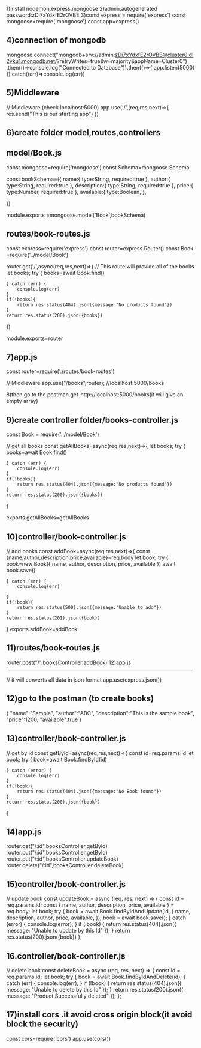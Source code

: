 1)install nodemon,express,mongoose
2)admin,autogenerated password:zDi7xYdxfE2rOVBE
3)const express = require('express')
const mongoose=require('mongoose')
const app=express()

## 4)connection of mongodb

mongoose.connect("mongodb+srv://admin:zDi7xYdxfE2rOVBE@cluster0.dl2vku1.mongodb.net/?retryWrites=true&w=majority&appName=Cluster0")
.then(()=>console.log("Connected to Database")).then(()=>{
app.listen(5000)
}).catch((err)=>console.log(err))

## 5)Middleware

// Middleware (check localhost:5000)
app.use('/',(req,res,next)=>{
res.send("This is our starting app")
})

## 6)create folder model,routes,controllers

## model/Book.js

const mongoose=require('mongoose')
const Schema=mongoose.Schema

const bookSchema=({
name:{
type:String,
required:true
},
author:{
type:String,
required:true
},
description:{
type:String,
required:true
},
price:{
type:Number,
required:true
},
available:{
type:Boolean,
},

})

module.exports =mongoose.model('Book',bookSchema)

## routes/book-routes.js

const express=require('express')
const router=express.Router()
const Book =require('../model/Book')

router.get('/',async(req,res,next)=>{
// This route will provide all of the books
let books;
try {
books=await Book.find()

    } catch (err) {
        console.log(err)
    }
    if(!books){
        return res.status(404).json({message:"No products found"})
    }
    return res.status(200).json({books})

})

module.exports=router

## 7)app.js

const router=require('./routes/book-routes')

// Middleware
app.use("/books",router); //localhost:5000/books

8)then go to the postman get-http://localhost:5000/books(it will give an empty array)

## 9)create controller folder/books-controller.js

const Book = require('../model/Book')

// get all books
const getAllBooks=async(req,res,next)=>{
let books;
try {
books=await Book.find()

    } catch (err) {
        console.log(err)
    }
    if(!books){
        return res.status(404).json({message:"No products found"})
    }
    return res.status(200).json({books})

}

exports.getAllBooks=getAllBooks

## 10)controller/book-controller.js

// add books
const addBook=async(req,res,next)=>{
const {name,author,description,price,available}=req.body
let book;
try {
book=new Book({
name,
author,
description,
price,
available
})
await book.save()

    } catch (err) {
        console.log(err)

    }
    if(!book){
        return res.status(500).json({message:"Unable to add"})
    }
    return res.status(201).json({book})

}
exports.addBook=addBook

## 11)routes/book-routes.js

router.post("/",booksController.addBook)
12)app.js

---

// it will converts all data in json format
app.use(express.json())

## 12)go to the postman (to create books)

{
"name":"Sample",
"author":"ABC",
"description":"This is the sample book",
"price":1200,
"available":true
}

## 13)controller/book-controller.js

// get by id
const getById=async(req,res,next)=>{
const id=req.params.id
let book;
try {
book=await Book.findById(id)

    } catch (error) {
        console.log(err)
    }
    if(!book){
        return res.status(404).json({message:"No Book found"})
    }
    return res.status(200).json({book})

}

## 14)app.js

router.get("/:id",booksController.getById)
router.put("/:id",booksController.getById)
router.put("/:id",booksController.updateBook)
router.delete("/:id",booksController.deleteBook)


## 15)controller/book-controller.js

// update book
const updateBook = async (req, res, next) => {
const id = req.params.id;
const { name, author, description, price, available } = req.body;
let book;
try {
book = await Book.findByIdAndUpdate(id, {
name,
description,
author,
price,
available,
});
book = await book.save();
} catch (error) {
console.log(error);
}
if (!book) {
return res.status(404).json({ message: "Unable to update by this Id" });
}
return res.status(200).json({book})
};

16.controller/book-controller.js
---------------------------------
// delete book
const deleteBook = async (req, res, next) => {
    const id = req.params.id;
    let book;
    try {
        book = await Book.findByIdAndDelete(id);
    } catch (err) {
        console.log(err);
    }
    if (!book) {
        return res.status(404).json({ message: "Unable to delete by this Id" });
    }
    return res.status(200).json({ message: "Product Successfully deleted" });
};

17)install cors .it avoid cross origin block(it avoid block the security)
--------------------------------------------------------------------------
const cors=require('cors')
app.use(cors())
